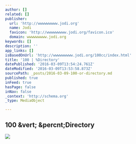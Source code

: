 ```yaml
---
author: []
related: []
publisher:
  url: 'http://wwwwwwwww.jodi.org'
  name: Jodi
  favicon: 'http://wwwwwwwww.jodi.org/favicon.ico'
  domain: wwwwwwwww.jodi.org
keywords: []
description: ''
app_links: []
isBasedOnUrl: 'http://wwwwwwwww.jodi.org/100cc/index.html'
title: '100 | %Directory'
datePublished: '2016-03-09T13:54:24.761Z'
dateModified: '2016-03-09T13:53:58.873Z'
sourcePath: _posts/2016-03-09-100-or-directory.md
published: true
inFeed: true
hasPage: false
inNav: false
_context: 'http://schema.org'
_type: MediaObject

---
```

<article style=""><h1>100 &amp;vert; &amp;percnt;Directory</h1><img src="http://wwwwwwwww.jodi.org/100cc/index/to.gif" /></article>